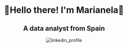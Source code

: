 <h1 align="center">🔸Hello there! I'm Marianela🔸</h1>
<h2 align="center">A data analyst from Spain</h3>

<p align="center"><href="https://www.linkedin.com/in/marianelagomeztoledo"><img src="https://img.shields.io/badge/LinkedIn-118ab2?style=plastic" alt="linkedin_profile"/> </p>



